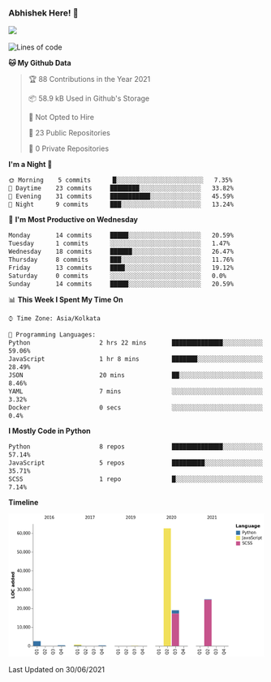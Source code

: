 ### Abhishek Here! 👋
![](https://komarev.com/ghpvc/?username=5parkp1ug&color=green)

<!--
**5parkp1ug/5parkp1ug** is a ✨ _special_ ✨ repository because its `README.md` (this file) appears on your GitHub profile.

Here are some ideas to get you started:

- 🔭 I’m currently working on ...
- 🌱 I’m currently learning ...
- 👯 I’m looking to collaborate on ...
- 🤔 I’m looking for help with ...
- 💬 Ask me about ...
- 📫 How to reach me: ...
- 😄 Pronouns: ...
- ⚡ Fun fact: ...
-->

<!--START_SECTION:waka-->
![Lines of code](https://img.shields.io/badge/From%20Hello%20World%20I%27ve%20Written-110553%20lines%20of%20code-blue)

**🐱 My Github Data** 

> 🏆 88 Contributions in the Year 2021
 > 
> 📦 58.9 kB Used in Github's Storage 
 > 
> 🚫 Not Opted to Hire
 > 
> 📜 23 Public Repositories 
 > 
> 🔑 0 Private Repositories  
 > 
**I'm a Night 🦉** 

```text
🌞 Morning    5 commits      █░░░░░░░░░░░░░░░░░░░░░░░░   7.35% 
🌆 Daytime    23 commits     ████████░░░░░░░░░░░░░░░░░   33.82% 
🌃 Evening    31 commits     ███████████░░░░░░░░░░░░░░   45.59% 
🌙 Night      9 commits      ███░░░░░░░░░░░░░░░░░░░░░░   13.24%

```
📅 **I'm Most Productive on Wednesday** 

```text
Monday       14 commits     █████░░░░░░░░░░░░░░░░░░░░   20.59% 
Tuesday      1 commits      ░░░░░░░░░░░░░░░░░░░░░░░░░   1.47% 
Wednesday    18 commits     ██████░░░░░░░░░░░░░░░░░░░   26.47% 
Thursday     8 commits      ███░░░░░░░░░░░░░░░░░░░░░░   11.76% 
Friday       13 commits     ████░░░░░░░░░░░░░░░░░░░░░   19.12% 
Saturday     0 commits      ░░░░░░░░░░░░░░░░░░░░░░░░░   0.0% 
Sunday       14 commits     █████░░░░░░░░░░░░░░░░░░░░   20.59%

```


📊 **This Week I Spent My Time On** 

```text
⌚︎ Time Zone: Asia/Kolkata

💬 Programming Languages: 
Python                   2 hrs 22 mins       ██████████████░░░░░░░░░░░   59.06% 
JavaScript               1 hr 8 mins         ███████░░░░░░░░░░░░░░░░░░   28.49% 
JSON                     20 mins             ██░░░░░░░░░░░░░░░░░░░░░░░   8.46% 
YAML                     7 mins              ░░░░░░░░░░░░░░░░░░░░░░░░░   3.32% 
Docker                   0 secs              ░░░░░░░░░░░░░░░░░░░░░░░░░   0.4%

```

**I Mostly Code in Python** 

```text
Python                   8 repos             ██████████████░░░░░░░░░░░   57.14% 
JavaScript               5 repos             █████████░░░░░░░░░░░░░░░░   35.71% 
SCSS                     1 repo              █░░░░░░░░░░░░░░░░░░░░░░░░   7.14%

```


**Timeline**

![Chart not found](https://raw.githubusercontent.com/5parkp1ug/5parkp1ug/master/charts/bar_graph.png) 


 Last Updated on 30/06/2021
<!--END_SECTION:waka-->
